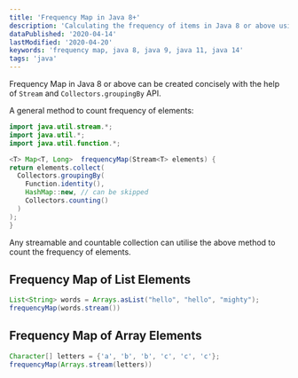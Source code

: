 ```yaml
---
title: 'Frequency Map in Java 8+'
description: 'Calculating the frequency of items in Java 8 or above using stream and collector APIs'
dataPublished: '2020-04-14'
lastModified: '2020-04-20'
keywords: 'frequency map, java 8, java 9, java 11, java 14'
tags: 'java'
---
```


Frequency Map in Java 8 or above can be created concisely with the help of `Stream` and `Collectors.groupingBy` API.

A general method to count frequency of elements:

```java
import java.util.stream.*;
import java.util.*;
import java.util.function.*;
```

```java
<T> Map<T, Long>  frequencyMap(Stream<T> elements) {
return elements.collect(
  Collectors.groupingBy(
    Function.identity(),
    HashMap::new, // can be skipped
    Collectors.counting()
  )
);
}
```

Any streamable and countable collection can utilise the above method to count the frequency of elements.

## Frequency Map of List Elements

```java
List<String> words = Arrays.asList("hello", "hello", "mighty");
frequencyMap(words.stream())
```

## Frequency Map of Array Elements

```java
Character[] letters = {'a', 'b', 'b', 'c', 'c', 'c'};
frequencyMap(Arrays.stream(letters))
```
